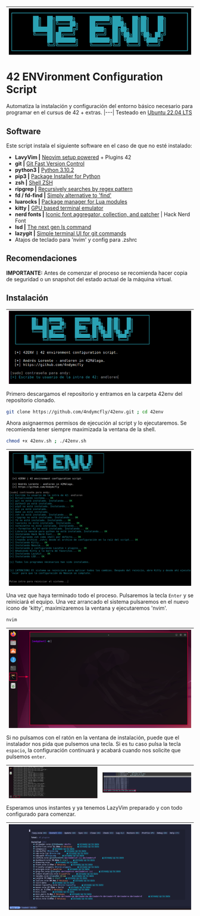 
|<img src=img/42_env_banner.png alt="header_logo" align="center">|
|---|

# 42 ENVironment Configuration Script
Automatiza la instalación y configuración del entorno básico necesario para programar en el cursus de 42 + extras.
|---|
Testeado en [Ubuntu 22.04 LTS](https://releases.ubuntu.com/jammy/)

## Software

Este script instala el siguiente software en el caso de que no esté instalado:

- **LavyVim |** [Neovim setup powered](https://www.lazyvim.org/) + Plugins 42
- **git |** [Git Fast Version Control](https://git-scm.com/doc)
- **python3 |** [Python 3.10.2](https://docs.python.org/3.10/)
- **pip3 |** [Package Installer for Python](https://pip.pypa.io/en/stable/)
- **zsh |** [Shell ZSH](https://www.zsh.org/)
- **ripgrep |** [Recursively searches by regex pattern](https://github.com/BurntSushi/ripgrep)
- **fd / fd-find |** [Simply alternative to 'find'](https://github.com/sharkdp/fd)
- **luarocks |** [Package manager for Lua modules](https://luarocks.org/)
- **kitty |** [GPU based terminal emulator](https://sw.kovidgoyal.net/kitty/)
- **nerd fonts |** [Iconic font aggregator, collection, and patcher](https://www.nerdfonts.com/) | Hack Nerd Font
- **lsd |** [The next gen ls command](https://github.com/lsd-rs/lsd)
- **lazygit |** [Simple terminal UI for git commands](https://github.com/jesseduffield/lazygit)
- Atajos de teclado para 'nvim' y config para .zshrc

## Recomendaciones

**IMPORTANTE:** Antes de comenzar el proceso se recomienda hacer copia de seguridad o un snapshot del estado actual de la máquina virtual.

## Instalación

|<img src=img/001.png alt="header_logo" align="center">|
|---|

Primero descargamos el repositorio y entramos en la carpeta 42env del repositorio clonado.
```bash
git clone https://github.com/4ndymcfly/42env.git ; cd 42env
```
Ahora asignaermos permisos de ejecución al script y lo ejecutaremos. Se recomienda tener siempre maximizada la ventana de la shell.
```bash
chmod +x 42env.sh ; ./42env.sh
```
|<img src=img/002_install_log.png alt="header_logo" align="center">|
|---|

Una vez que haya terminado todo el proceso. Pulsaremos la tecla `Enter` y se reiniciará el equipo.
Una vez arrancado el sistema pulsaremos en el nuevo icono de 'kitty', maximizaremos la ventana y ejecutaremos 'nvim'.
```bash
nvim
```
|<img src=img/003_kitty_term.png alt="header_logo" align="center">|
|---|

Si no pulsamos con el ratón en la ventana de instalación, puede que el instalador nos pida que pulsemos una tecla. Si es tu caso pulsa la tecla `espacio`, la configuración continuará y acabará cuando nos solicite que pulsemos `enter`.

|<img src=img/004_lazyvim_install.png alt="header_logo" align="center" width="500">|<img src=img/005_lazyvim_install_2.png alt="header_logo" align="center" width="500">|
|---|---|

Esperamos unos instantes y ya tenemos LazyVim preparado y con todo configurado para comenzar.

|<img src=img/006_lazyvim_install_3.png alt="header_logo" align="center">|
|---|



